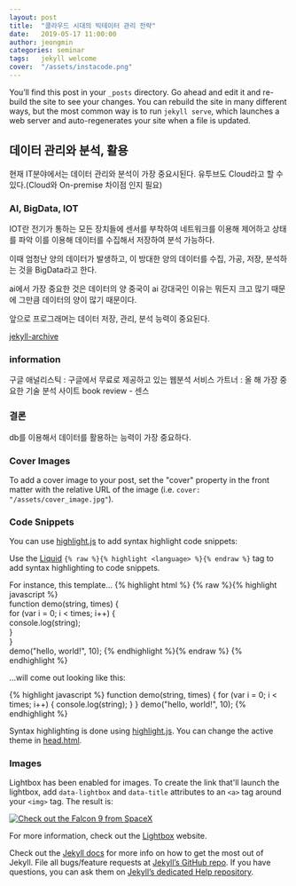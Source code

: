 ```yaml
---
layout: post
title:  "클라우드 시대의 빅테이터 관리 전략"
date:   2019-05-17 11:00:00
author: jeongmin
categories: seminar
tags:	jekyll welcome
cover:  "/assets/instacode.png"
---
```


You’ll find this post in your `_posts` directory. Go ahead and edit it and re-build the site to see your changes. You can rebuild the site in many different ways, but the most common way is to run `jekyll serve`, which launches a web server and auto-regenerates your site when a file is updated.

## 데이터 관리와 분석, 활용

현재 IT분야에서는 데이터 관리와 분석이 가장 중요시된다. 유투브도 Cloud라고 할 수 있다.(Cloud와 On-premise 차이점 인지 필요)

### AI, BigData, IOT
IOT란 전기가 통하는 모든 장치들에 센서를 부착하여 네트워크를 이용해 제어하고 상태를 파악
이를 이용해 데이터를 수집해서 저장하여 분석 가능하다.

이때 엄청난 양의 데이터가 발생하고, 이 방대한 양의 데이터를 수집, 가공, 저장, 분석하는 것을 BigData라고 한다.

ai에서 가장 중요한 것은 데이터의 양
중국이 ai 강대국인 이유는 뭐든지 크고 많기 때문에 그만큼 데이터의 양이 많기 때문이다.

앞으로 프로그래머는 데이터 저장, 관리, 분석 능력이 중요된다.

[jekyll-archive][jekyll-archive]

### information
구글 애널리스틱 : 구글에서 무료로 제공하고 있는 웹분석 서비스 
가트너 : 올 해 가장 중요한 기술 분석 사이트
book review - 센스 

### 결론
db를 이용해서 데이터를 활용하는 능력이 가장 중요하다.

### Cover Images

To add a cover image to your post, set the "cover" property in the front matter with the relative URL of the image (i.e. <code>cover: "/assets/cover_image.jpg"</code>).

### Code Snippets

You can use [highlight.js][highlight] to add syntax highlight code snippets:

Use the [Liquid][liquid] `{% raw %}{% highlight <language> %}{% endraw %}` tag to add syntax highlighting to code snippets.

For instance, this template...
{% highlight html %}
{% raw %}{% highlight javascript %}    
function demo(string, times) {    
  for (var i = 0; i < times; i++) {    
    console.log(string);    
  }    
}    
demo("hello, world!", 10);
{% endhighlight %}{% endraw %}
{% endhighlight %}

...will come out looking like this:

{% highlight javascript %}
function demo(string, times) {
  for (var i = 0; i < times; i++) {
    console.log(string);
  }
}
demo("hello, world!", 10);
{% endhighlight %}

Syntax highlighting is done using [highlight.js][highlight]. You can change the active theme in [head.html](https://github.com/bencentra/centrarium/blob/2dcd73d09e104c3798202b0e14c1db9fa6e77bc7/_includes/head.html#L15).

### Images

Lightbox has been enabled for images. To create the link that'll launch the lightbox, add <code>data-lightbox</code> and <code>data-title</code> attributes to an <code>&lt;a&gt;</code> tag around your <code>&lt;img&gt;</code> tag. The result is:

<a href="//bencentra.com/assets/images/falcon9_large.jpg" data-lightbox="falcon9-large" data-title="Check out the Falcon 9 from SpaceX">
  <img src="//bencentra.com/assets/images/falcon9_small.jpg" title="Check out the Falcon 9 from SpaceX">
</a>

For more information, check out the [Lightbox][lightbox] website.

Check out the [Jekyll docs][jekyll] for more info on how to get the most out of Jekyll. File all bugs/feature requests at [Jekyll’s GitHub repo][jekyll-gh]. If you have questions, you can ask them on [Jekyll’s dedicated Help repository][jekyll-help].

[jekyll]:      http://jekyllrb.com
[jekyll-gh]:   https://github.com/jekyll/jekyll
[jekyll-help]: https://github.com/jekyll/jekyll-help
[highlight]:   https://highlightjs.org/
[lightbox]:    http://lokeshdhakar.com/projects/lightbox2/
[jekyll-archive]: https://github.com/jekyll/jekyll-archives
[liquid]: https://github.com/Shopify/liquid/wiki/Liquid-for-Designers
